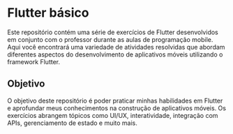 # Flutter básico

Este repositório contém uma série de exercícios de Flutter desenvolvidos em conjunto com o professor durante as aulas de programação mobile. Aqui você encontrará uma variedade de atividades resolvidas que abordam diferentes aspectos do desenvolvimento de aplicativos móveis utilizando o framework Flutter.

## Objetivo

O objetivo deste repositório é poder praticar minhas habilidades em Flutter e aprofundar meus conhecimentos na construção de aplicativos móveis. Os exercícios abrangem tópicos como UI/UX, interatividade, integração com APIs, gerenciamento de estado e muito mais.
